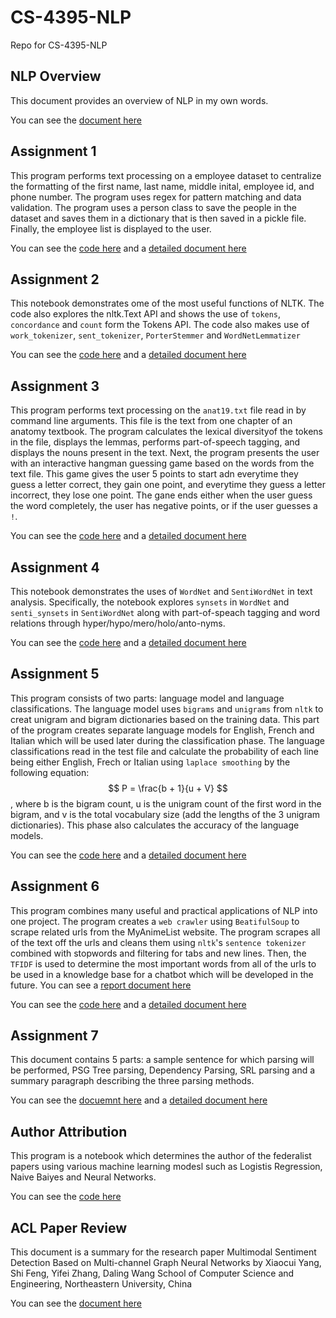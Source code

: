 # CS-4395-NLP
Repo for CS-4395-NLP

## NLP Overview
This document provides an overview of NLP in my own words.

You can see the [document here](NLP_Overview.pdf)

## Assignment 1
This program performs text processing on a employee dataset to centralize the formatting of the first name, last name, middle inital, employee id, and phone number. The program uses regex for pattern matching and data validation. The program uses a person class to save the people in the dataset and saves them in a dictionary that is then saved in a pickle file. Finally, the employee list is displayed to the user.

You can see the [code here](Homework1/Homework1_sxg180113.py) and a [detailed document here](Homework1/Assignment1_Details.md)


## Assignment 2
This notebook demonstrates ome of the most useful functions of NLTK. The code also explores the nltk.Text API and shows the use of ```tokens```, ```concordance``` and ```count``` form the Tokens API. The code also makes use of ```work_tokenizer```, ```sent_tokenizer```, ```PorterStemmer``` and ```WordNetLemmatizer```

You can see the [code here](Homework2/Homework2_sxg180113.pdf) and a [detailed document here](Homework2/Assignment2_Details.md)

## Assignment 3
This program performs text processing on the ```anat19.txt``` file read in by command line arguments. This file is the text from one chapter of an anatomy textbook. The program calculates the lexical diversityof the tokens in the file, displays the lemmas, performs part-of-speech tagging, and displays the nouns present in the text. Next, the program presents the user with an interactive hangman guessing game based on the words from the text file. This game gives the user 5 points to start adn everytime they guess a letter correct, they gain one point, and everytime they guess a letter incorrect, they lose one point. The gane ends either when the user guess the word completely, the user has negative points, or if the user guesses a ```!```.

You can see the [code here](Homework3/Homework3_sxg180113.py) and a [detailed document here](Homework3/Assignment3_Details.md)

## Assignment 4
This notebook demonstrates the uses of ```WordNet``` and ```SentiWordNet``` in text analysis. Specifically, the notebook explores ```synsets``` in ```WordNet``` and ```senti_synsets``` in ```SentiWordNet``` along with part-of-speach tagging and word relations through hyper/hypo/mero/holo/anto-nyms.

You can see the [code here](Homework4/Homework4_sxg180113.pdf) and a [detailed document here](Homework4/Assignment4_Details.md)

## Assignment 5
This program consists of two parts: language model and language classifications. The language model uses ```bigrams``` and ```unigrams``` from ```nltk``` to creat unigram and bigram dictionaries based on the training data. This part of the program creates separate language models for English, French and Italian which will be used later during the classification phase. The language classifications read in the test file and calculate the probability of each line being either English, Frech or Italian using ```laplace smoothing``` by the following equation: $$ P = \frac{b + 1}{u + V} $$, where b is
the bigram count, u is the unigram count of the first word in the bigram, and v is the total vocabulary
size (add the lengths of the 3 unigram dictionaries). This phase also calculates the accuracy of the language models.

You can see the [code here](Homework5/ngrams.py) and a [detailed document here](Homework5/Assignment5_Details.md)

## Assignment 6
This program combines many useful and practical applications of NLP into one project. The program creates a ```web crawler``` using ```BeatifulSoup``` to scrape related urls from the MyAnimeList website. The program scrapes all of the text off the urls and cleans them using ```nltk```'s ```sentence tokenizer``` combined with stopwords and filtering for tabs and new lines. Then, the ```TFIDF``` is used to determine the most important words from all of the urls to be used in a knowledge base for a chatbot which will be developed in the future. You can see a [report document here](Homework6/Report.pdf)

You can see the [code here](Homework6/Homework6_sxg180113.py) and a [detailed document here](Homework6/Assignment6_Details.md)

## Assignment 7
This document contains 5 parts: a sample sentence for which parsing will be performed, PSG Tree parsing, Dependency Parsing, SRL parsing and a summary paragraph describing the three parsing methods.

You can see the [docuemnt here](Homework7/Homework7_sxg180113.pdf) and a [detailed document here](Homework7/Assignment7_Details.md)

## Author Attribution
This program is a notebook which determines the author of the federalist papers using various machine learning modesl such as Logistis Regression, Naive Baiyes and Neural Networks.

You can see the [code here](AuthorAttribution/AuthorAttribution.pdf)

## ACL Paper Review
This document is a summary for the research paper Multimodal Sentiment Detection Based on Multi-channel Graph Neural Networks by Xiaocui Yang, Shi Feng, Yifei Zhang, Daling Wang School of Computer Science and Engineering, Northeastern University, China

You can see the [document here](ACLPaperSummary/ACLPaperSummary.pdf)
